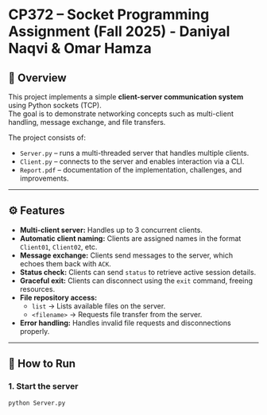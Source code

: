 # CP372 – Socket Programming Assignment (Fall 2025) - Daniyal Naqvi & Omar Hamza

## 📌 Overview
This project implements a simple **client-server communication system** using Python sockets (TCP).  
The goal is to demonstrate networking concepts such as multi-client handling, message exchange, and file transfers.

The project consists of:
- `Server.py` – runs a multi-threaded server that handles multiple clients.
- `Client.py` – connects to the server and enables interaction via a CLI.
- `Report.pdf` – documentation of the implementation, challenges, and improvements.

---

## ⚙️ Features
- **Multi-client server:** Handles up to 3 concurrent clients.
- **Automatic client naming:** Clients are assigned names in the format `Client01`, `Client02`, etc.
- **Message exchange:** Clients send messages to the server, which echoes them back with `ACK`.
- **Status check:** Clients can send `status` to retrieve active session details.
- **Graceful exit:** Clients can disconnect using the `exit` command, freeing resources.
- **File repository access:**
  - `list` → Lists available files on the server.
  - `<filename>` → Requests file transfer from the server.
- **Error handling:** Handles invalid file requests and disconnections properly.

---

## 🚀 How to Run
### 1. Start the server
```bash
python Server.py
